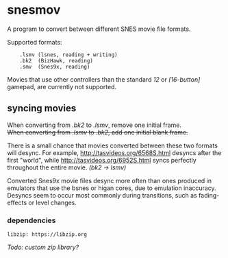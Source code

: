 # snesmov  

A program to convert between different SNES movie file formats.
  
Supported formats:

        .lsmv (lsnes, reading + writing)
        .bk2  (BizHawk, reading)
        .smv  (Snes9x, reading)


Movies that use other controllers than the standard *12* or *[16-button]* gamepad, are currently not supported.

## syncing movies
When converting from *.bk2* to *.lsmv*, remove one initial frame.  
~~When converting from *.lsmv* to *.bk2*, add one initial blank frame.~~

There is a small chance that movies converted between these two formats will desync. For example, http://tasvideos.org/6568S.html desyncs after the first "world", while http://tasvideos.org/6952S.html syncs perfectly throughout the entire movie. *(bk2 -> lsmv)*

Converted Snes9x movie files desync more often than ones produced in emulators that use the bsnes or higan cores, due to emulation inaccuracy. Desyncs seem to occur most commonly during transitions, such as fading-effects or level changes.


### dependencies
    libzip: https://libzip.org

*Todo: custom zip library?*
